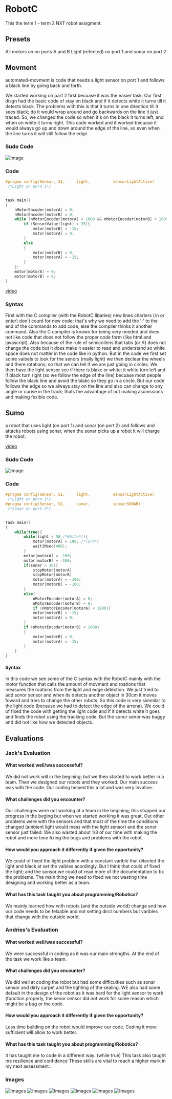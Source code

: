 # RobotC
This the term 1 - term 2 NXT robot assigment.

## Presets
All motors on on ports A and B
Light (refected) on port 1 and sonar on port 2


## Movment
automated-movment is code that needs a light sensor on port 1 and follows a black line by going back and forth.

We started working on part 2 first becuase it was the easier task. Our first disgn had the basic code of stay on black and if it detects white it turns till it detects black. The problems with this is that it turns in one direction till it sees black; do it would wrap around and go backwards on the line it just traced. So, we changed the code so when it's on the black it turns left, and when on white it turns right. This code worked and it worked becuase it would always go up and down around the edge of the line, so even when the line turns it will still follow the edge.
### Sudo Code
![Image](https://github.com/GitOffMyLAN/RobotC/blob/master/img/sudo_code_movment.png)
### Code
```c
#pragma config(Sensor, S1,     light,          sensorLightActive)
 /*Light on porn 1*/


task main()
{
	nMotorEncoder[motorA] = 0;
	nMotorEncoder[motorB] = 0;
	while (nMotorEncoder[motorA] < 1800 && nMotorEncoder[motorB] < 1800){
		if (SensorValue(light) > 35){
			motor[motorB] = -15;
			motor[motorA] = 0;
		}
		else
		{
			motor[motorB] = 0;
			motor[motorA] = -15;
		}
	};
	motor[motorA] = 0;
	motor[motorB] = 0;
}
```
[video](https://github.com/GitOffMyLAN/RobotC/blob/master/vdo/movment.mpg)
### Syntax
First with the C compiler (with the RobotC libaries) new lines charters (/n or enter) don't count for new code; that's why we need to add the ';' to the end of the commands to add code, else the compiler thinks it another command. Also the C compiler is known for being very needed and does not like code that does not follow the proper code form (like html and javascript). Also because of the rule of semicollens that tabs (or /t) does not change the code but it does make it easier to read and understand so white space does not matter in the code like in python. But in the code we first set some vaibels to look for the senors (maily light) we then declear the wheels and there rotations; so that we can tell if we are just going in circles. We then have the light sensor see if there is blakc or white; it white turn left and if black turn right (so we follow the edge of the line) becuase most people follow the black line and avoid the blakc so they go in a circle. But our code follows the edge so we always stay on the line and also can change to any angle or curive in the track; thats the advantage of not making asumssions and making fexible code.	

## Sumo
a robot that uses light (on port 1) and sonar (on port 2) and follows and attacks robots using sonar, when the sonar picks up a robot it will charge the robot.

[video](https://github.com/GitOffMyLAN/RobotC/blob/master/vdo/sumo.mp4)
### Sudo Code
![Image](https://github.com/GitOffMyLAN/RobotC/blob/master/img/sudo_code_sumo.png)
### Code
```c
#pragma config(Sensor, S1,     light,          sensorLightActive)
 /*Light on porn 1*/
#pragma config(Sensor, S2,     sonar,          sensorSONAR)
 /*Sonar on port 2*/


task main()
{
	while(true){
		while(light < 50 /*White*/){
			motor[motorA] = 100; /*Turn*/
			wait1Msec(400);
		}
		motor[motorA] = -100;
		motor[motorB] = -100;
		if(sonar > 30){
			stopMotor[motorA]
			stopMotor[motorB]
			motor[motorA] = -100;
			motor[motorB] = -100;
		}
		else{
			nMotorEncoder[motorA] = 0;
			nMotorEncoder[motorB] = 0;
			if (nMotorEncoder[motorA] < 1800){
			motor[motorB] = -15;
			motor[motorA] = 0;
		}
		if (nMotorEncoder[motorB] < 1800) 
		{
			motor[motorB] = 0;
			motor[motorA] = -15;
		}
	}
}
```
#### Syntax
In this code we see some of the C syntax with the RobotC mainly with the motor function that calls the amount of movment and roations that measures the roations from the light and edge detection. We just tried to add sonor sensor and when its detects another object in 30cm it moves foward and tries to change the other robots. So this code is very simmilar to the light code (because we had to detect the edge of the arrena). We could of fixed the code with getting the light code and if it detects white it goes and finds the robot using the tracking code. But the sonor senor was buggy and did not like how we detected objects.

## Evaluations
### Jack's Evaluation
#### What worked well/was successful? 
We did not work will in the begining; but we then started to work better in a team. Then we designed our robots and they worked. Our main success was with the code. Our coding helped this a lot and was very invative.
#### What challenges did you encounter?
Our challenges were not working at a team in the begining; this stopped our progress in the beging but when we started working it was great. Out other problems were with the sensors and that most of the time the conditions changed (ambient light would mess with the light sensor) and the sonor sensor just failed. We also wasted about 1/3 of our time with making the robot and more time fixing the bugs and problems with the robot.
#### How would you approach it differently if given the opportunity?
We could of fixed the light problem with a constant varible that ditected the light and black at set the vaibles acordingly. But I think that could of fixed the light; and the sonsor we could of read more of the documentation to fix the problems. The main thing we need to fixed we not wasting time designing and working better as a team.
#### What has this task taught you about programming/Robotics?
We mainly learned how with robots (and the outside world) change and how our code needs to be felxable and not setting dirct numbers but varibles that change with the outside world.

### Andries's Evaluation
#### What worked well/was successful? 
We were successful in coding as it was our main strengths. At the end of the task we work like a team.  
#### What challenges did you encounter?  
We did well at coding the robot but had some difficulties such as sonar sensor and dirty carpet and the lighting of the sealing. WE also had some default in the design of the robot as it was hard for the light sensor to work (function properly, the senor sensor did not work for some reason which might be a bug or the code. 
#### How would you approach it differently if given the opportunity?
Less time building on the robot would improve our code. 
Coding it more sufficient will allow to work better. 
#### What has this task taught you about programming/Robotics?
It has taught me to code in a different way. (while true) 
This task also taught me resilience and confidence
These skills are vital to reach a higher mark in my next assessment.  

### Images
![Images](https://github.com/GitOffMyLAN/RobotC/blob/master/img/IMG_0126.JPG)
![Images](https://github.com/GitOffMyLAN/RobotC/blob/master/img/IMG_0127.JPG)
![Images](https://github.com/GitOffMyLAN/RobotC/blob/master/img/IMG_0128.JPG)
![Images](https://github.com/GitOffMyLAN/RobotC/blob/master/img/IMG_0129.JPG)
![Images](https://github.com/GitOffMyLAN/RobotC/blob/master/img/IMG_0130.JPG)
![Images](https://github.com/GitOffMyLAN/RobotC/blob/master/img/IMG_0131.JPG)
